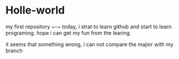 # Holle-world
my first repository ~-~
today, i strat to learn github and start to learn programing.
hope i can get my fun from the learing.

it seems that something wrong, i can not compare the majior with my branch
